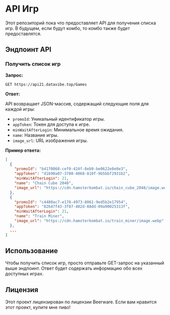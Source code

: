 
# API Игр

Этот репозиторий пока что предоставляет API для получения списка игр. В будущем, если будут комбо, то комбо также будет предоставлятся.

## Эндпоинт API

### Получить список игр

**Запрос:**

```http
GET https://api21.datavibe.top/Games
```

**Ответ:**

API возвращает JSON-массив, содержащий следующие поля для каждой игры:

- `promoId`: Уникальный идентификатор игры.
- `appToken`: Токен для доступа к игре.
- `minWaitAfterLogin`: Минимальное время ожидания.
- `name`: Название игры.
- `image_url`: URL изображения игры.

**Пример ответа:**

```json
[
  {
    "promoId": "b4170868-cef0-424f-8eb9-be0622e8e8e3",
    "appToken": "d1690a07-3780-4068-810f-9b5bbf2931b2",
    "minWaitAfterLogin": 21,
    "name": "Chain Cube 2048",
    "image_url": "https://cdn.hamsterkombat.io/chain_cube_2048/image.webp"
  },
  {
    "promoId": "c4480ac7-e178-4973-8061-9ed5b2e17954",
    "appToken": "82647f43-3f87-402d-88dd-09a90025313f",
    "minWaitAfterLogin": 21,
    "name": "Train Miner",
    "image_url": "https://cdn.hamsterkombat.io/train_miner/image.webp"
  },
  ...
]
```

## Использование

Чтобы получить список игр, просто отправьте GET-запрос на указанный выше эндпоинт. Ответ будет содержать информацию обо всех доступных играх.

## Лицензия

Этот проект лицензирован по лицензии Beerware. Если вам нравится этот проект, купите мне пиво!
